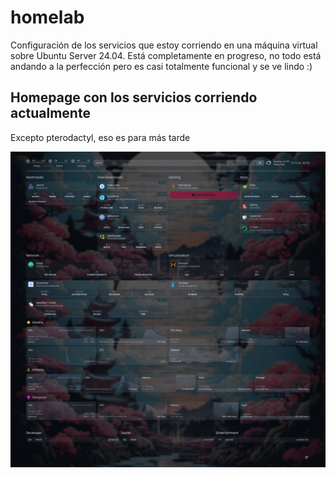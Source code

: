 # homelab

Configuración de los servicios que estoy corriendo en una máquina virtual sobre Ubuntu Server 24.04. Está completamente en progreso, no todo está andando a la perfección pero es casi totalmente funcional y se ve lindo :)

## Homepage con los servicios corriendo actualmente
Excepto pterodactyl, eso es para más tarde

![](docs/homepage.png)

